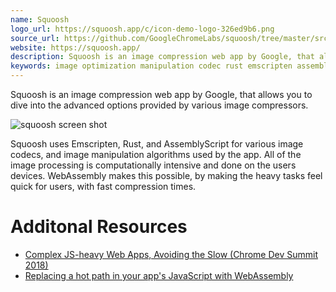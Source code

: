 ```yaml
---
name: Squoosh
logo_url: https://squoosh.app/c/icon-demo-logo-326ed9b6.png
source_url: https://github.com/GoogleChromeLabs/squoosh/tree/master/src/codecs
website: https://squoosh.app/
description: Squoosh is an image compression web app by Google, that allows you to dive into the advanced options provided by various image compressors.
keywords: image optimization manipulation codec rust emscripten assemblyscript google production pwa progressive web app web worker service worker
---
```


Squoosh is an image compression web app by Google, that allows you to dive into the advanced options provided by various image compressors.

![squoosh screen shot](https://cdn.netlify.com/143019fb20f93302e329664ed32f7fe9bd463a0d/34752/img/blog/featured-site-screengrab-squoosh.jpg)

Squoosh uses Emscripten, Rust, and AssemblyScript for various image codecs, and image manipulation algorithms used by the app. All of the image processing is computationally intensive and done on the users devices. WebAssembly makes this possible, by making the heavy tasks feel quick for users, with fast compression times.

# Additonal Resources

- [Complex JS-heavy Web Apps, Avoiding the Slow (Chrome Dev Summit 2018)](https://youtu.be/ipNW6lJHVEs)
- [Replacing a hot path in your app's JavaScript with WebAssembly](https://developers.google.com/web/updates/2019/02/hotpath-with-wasm)
